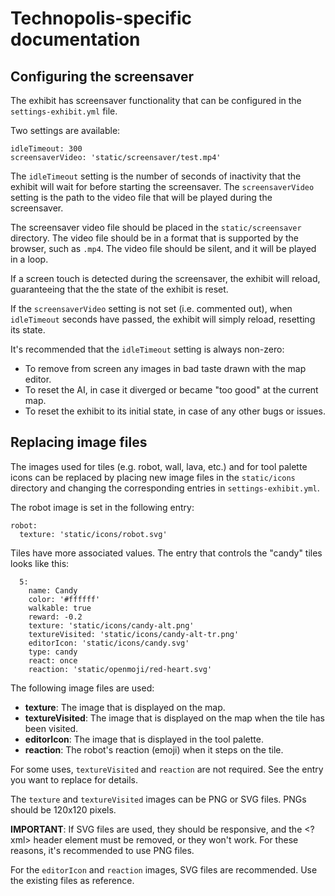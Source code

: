 # Technopolis-specific documentation

## Configuring the screensaver

The exhibit has screensaver functionality that can be configured in the `settings-exhibit.yml` file.

Two settings are available:
```
idleTimeout: 300
screensaverVideo: 'static/screensaver/test.mp4'
```

The `idleTimeout` setting is the number of seconds of inactivity that the exhibit will wait for 
before starting the  screensaver. The `screensaverVideo` setting is the path to the video file that 
will be played during the screensaver.

The screensaver video file should be placed in the `static/screensaver` directory. The video file
should be in a format that is supported by the browser, such as `.mp4`. The video file should be
silent, and it will be played in a loop.

If a screen touch is detected during the screensaver, the exhibit will reload, guaranteeing that the
the state of the exhibit is reset.

If the `screensaverVideo` setting is not set (i.e. commented out), when `idleTimeout` seconds
have passed, the exhibit will simply reload, resetting its state.

It's recommended that the `idleTimeout` setting is always non-zero:

- To remove from screen any images in bad taste drawn with the map editor.
- To reset the AI, in case it diverged or became "too good" at the current map.
- To reset the exhibit to its initial state, in case of any other bugs or issues.

## Replacing image files

The images used for tiles (e.g. robot, wall, lava, etc.) and for tool palette icons can be replaced
by placing new image files in the `static/icons` directory and changing the corresponding entries in
`settings-exhibit.yml`.

The robot image is set in the following entry:

```
robot:
  texture: 'static/icons/robot.svg'
```

Tiles have more associated values. The entry that controls the "candy" tiles looks like this:

```
  5:
    name: Candy
    color: '#ffffff'
    walkable: true
    reward: -0.2
    texture: 'static/icons/candy-alt.png'
    textureVisited: 'static/icons/candy-alt-tr.png'
    editorIcon: 'static/icons/candy.svg'
    type: candy
    react: once
    reaction: 'static/openmoji/red-heart.svg'
```

The following image files are used:

- **texture**: The image that is displayed on the map.
- **textureVisited**: The image that is displayed on the map when the tile has been visited.
- **editorIcon**: The image that is displayed in the tool palette.
- **reaction**: The robot's reaction (emoji) when it steps on the tile.

For some uses, `textureVisited` and `reaction` are not required. See the entry you want to replace
for details.

The `texture` and `textureVisited` images can be PNG or SVG files. PNGs should be 120x120 pixels.

**IMPORTANT**: If SVG files are used, they should be responsive, and the <?xml> header element
must be removed, or they won't work. For these reasons, it's recommended to use PNG files.

For the `editorIcon` and `reaction` images, SVG files are recommended. Use the existing files as
reference.
